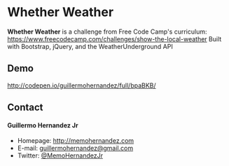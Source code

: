 Whether Weather
======
**Whether Weather** is a challenge from Free Code Camp's curriculum: https://www.freecodecamp.com/challenges/show-the-local-weather
Built with Bootstrap, jQuery, and the WeatherUnderground API

## Demo
http://codepen.io/guillermohernandez/full/bpaBKB/

## Contact
#### Guillermo Hernandez Jr
* Homepage: http://memohernandez.com
* E-mail: guillermohernandez@gmail.com
* Twitter: [@MemoHernandezJr](https://twitter.com/MemoHernandezJr "MemoHernandezJr on Twitter")
